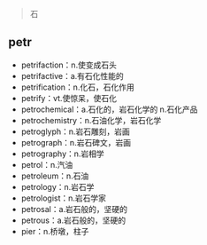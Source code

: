 ﻿
> 石
## petr
 - petrifaction：n.使变成石头
 - petrifactive：a.有石化性能的
 - petrification：n.化石，石化作用
 - petrify：vt.使惊呆，使石化
 - petrochemical：a.石化的，岩石化学的 n.石化产品
 - petrochemistry：n.石油化学，岩石化学
 - petroglyph：n.岩石雕刻，岩画
 - petrograph：n.岩石碑文，岩画
 - petrography：n.岩相学
 - petrol：n.汽油
 - petroleum：n.石油
 - petrology：n.岩石学
 - petrologist：n.岩石学家
 - petrosal：a.岩石般的，坚硬的
 - petrous：a.岩石般的，坚硬的
 - pier：n.桥墩，柱子

